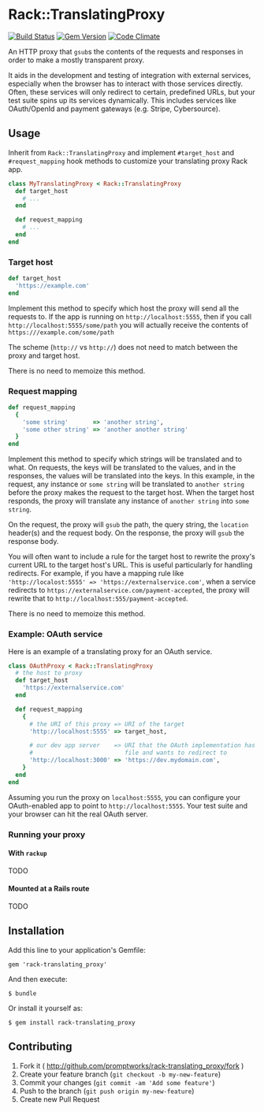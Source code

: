 # Rack::TranslatingProxy
[![Build Status](https://travis-ci.org/promptworks/rack-translating_proxy.png?branch=master)](https://travis-ci.org/promptworks/rack-translating_proxy.png)
[![Gem Version](https://badge.fury.io/rb/rack-translating_proxy.svg)](http://badge.fury.io/rb/rack-translating_proxy)
[![Code Climate](https://codeclimate.com/github/promptworks/rack-translating_proxy/badges/gpa.svg)](https://codeclimate.com/github/promptworks/rack-translating_proxy)

An HTTP proxy that `gsub`s the contents of the requests and responses in order to make a mostly transparent proxy.

It aids in the development and testing of integration with external services, especially when the browser has to interact with those services directly.
Often, these services will only redirect to certain, predefined URLs, but your test suite spins up its services dynamically.
This includes services like OAuth/OpenId and payment gateways (e.g. Stripe, Cybersource).

## Usage

Inherit from `Rack::TranslatingProxy` and implement `#target_host` and `#request_mapping` hook methods to customize your translating proxy Rack app.

``` ruby
class MyTranslatingProxy < Rack::TranslatingProxy
  def target_host
    # ...
  end

  def request_mapping
    # ...
  end
end
```

### Target host

``` ruby
def target_host
  'https://example.com'
end
```

Implement this method to specify which host the proxy will send all the requests to.
If the app is running on `http://localhost:5555`, then if you call `http://localhost:5555/some/path` you will actually receive the contents of `https:///example.com/some/path`

The scheme (`http://` vs `http://`) does not need to match between the proxy and target host.

There is no need to memoize this method.

### Request mapping

``` ruby
def request_mapping
  {
    'some string'       => 'another string',
    'some other string' => 'another another string'
  }
end
```

Implement this method to specify which strings will be translated and to what. On requests, the keys will be translated to the values, and in the responses, the values will be translated into the keys.
In this example, in the request, any instance or `some string` will be translated to `another string` before the proxy makes the request to the target host. When the target host responds, the proxy will translate any instance of `another string` into `some string`.

On the request, the proxy will `gsub` the path, the query string, the `location` header(s) and the request body. On the response, the proxy will `gsub` the response body.

You will often want to include a rule for the target host to rewrite the proxy's current URL to the target host's URL.
This is useful particularly for handling redirects.
For example, if you have a mapping rule like `'http://localost:5555' => 'https://externalservice.com'`, when a service redirects to `https://externalservice.com/payment-accepted`, the proxy will rewrite that to `http://localhost:555/payment-accepted`.

There is no need to memoize this method.


### Example: OAuth service

Here is an example of a translating proxy for an OAuth service.

``` ruby
class OAuthProxy < Rack::TranslatingProxy
  # the host to proxy
  def target_host
    'https://externalservice.com'
  end

  def request_mapping
    {
      # the URI of this proxy => URI of the target
      'http://localhost:5555' => target_host,

      # our dev app server    => URI that the OAuth implementation has on
      #                          file and wants to redirect to
      'http://localhost:3000' => 'https://dev.mydomain.com',
    }
  end
end
```

Assuming you run the proxy on `localhost:5555`, you can configure your OAuth-enabled app to point to `http://localhost:5555`.
Your test suite and your browser can hit the real OAuth server.

### Running your proxy

#### With `rackup`

TODO

#### Mounted at a Rails route

TODO

## Installation

Add this line to your application's Gemfile:

    gem 'rack-translating_proxy'

And then execute:

    $ bundle

Or install it yourself as:

    $ gem install rack-translating_proxy

## Contributing

1. Fork it ( http://github.com/promptworks/rack-translating_proxy/fork )
2. Create your feature branch (`git checkout -b my-new-feature`)
3. Commit your changes (`git commit -am 'Add some feature'`)
4. Push to the branch (`git push origin my-new-feature`)
5. Create new Pull Request
